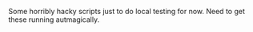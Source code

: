 


Some horribly hacky scripts just to do local testing for now. Need to get these running autmagically.
